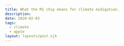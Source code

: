 ```yaml
---
title: What the M1 chip means for climate midigation.
description:
date: 2020-02-03
tags:
  - climate
  - apple
layout: layouts/post.njk
---
```

